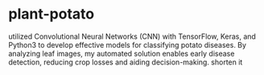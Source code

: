 # plant-potato
 utilized Convolutional Neural Networks (CNN) with TensorFlow, Keras, and Python3 to develop effective models for classifying potato diseases. By analyzing leaf images, my automated solution enables early disease detection, reducing crop losses and aiding decision-making. shorten it
